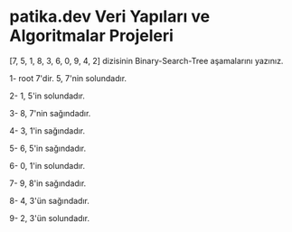 # patika.dev Veri Yapıları ve Algoritmalar Projeleri

[7, 5, 1, 8, 3, 6, 0, 9, 4, 2] dizisinin Binary-Search-Tree aşamalarını yazınız.

1- root 7'dir. 5, 7'nin solundadır.

2- 1, 5'in solundadır.

3- 8, 7'nin sağındadır.

4- 3, 1'in sağındadır.

5- 6, 5'in sağındadır.

6- 0, 1'in solundadır.

7- 9, 8'in sağındadır.

8- 4, 3'ün sağındadır.

9- 2, 3'ün solundadır.
